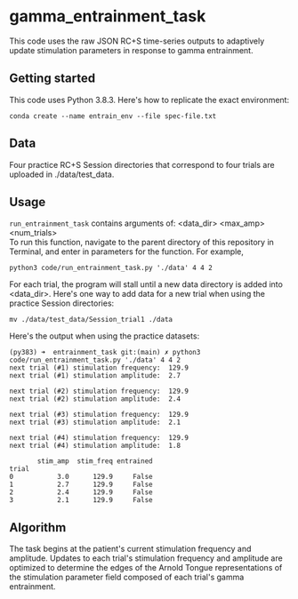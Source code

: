 # gamma_entrainment_task

This code uses the raw JSON RC+S time-series outputs to adaptively update stimulation parameters in response to gamma entrainment.

## Getting started

This code uses Python 3.8.3. Here's how to replicate the exact environment: 
```
conda create --name entrain_env --file spec-file.txt
```

## Data
Four practice RC+S Session directories that correspond to four trials are uploaded in ./data/test_data. 

## Usage
```run_entrainment_task``` contains arguments of: <data_dir> <max_amp> <num_trials> <channel>
<br/>To run this function, navigate to the parent directory of this repository in Terminal, and enter in parameters for the function. For example,
```
python3 code/run_entrainment_task.py './data' 4 4 2
```

For each trial, the program will stall until a new data directory is added into <data_dir>. Here's one way to add data for a new trial when using the practice Session directories:
```
mv ./data/test_data/Session_trial1 ./data
```
Here's the output when using the practice datasets:
```
(py383) ➜  entrainment_task git:(main) ✗ python3 code/run_entrainment_task.py './data' 4 4 2
next trial (#1) stimulation frequency:  129.9
next trial (#1) stimulation amplitude:  2.7 

next trial (#2) stimulation frequency:  129.9
next trial (#2) stimulation amplitude:  2.4 

next trial (#3) stimulation frequency:  129.9
next trial (#3) stimulation amplitude:  2.1 

next trial (#4) stimulation frequency:  129.9
next trial (#4) stimulation amplitude:  1.8 

       stim_amp  stim_freq entrained
trial                               
0           3.0      129.9     False
1           2.7      129.9     False
2           2.4      129.9     False
3           2.1      129.9     False
```

## Algorithm
The task begins at the patient's current stimulation frequency and amplitude. Updates to each trial's stimulation frequency and amplitude are optimized to determine the edges of the Arnold Tongue representations of the stimulation parameter field composed of each trial's gamma entrainment. 
